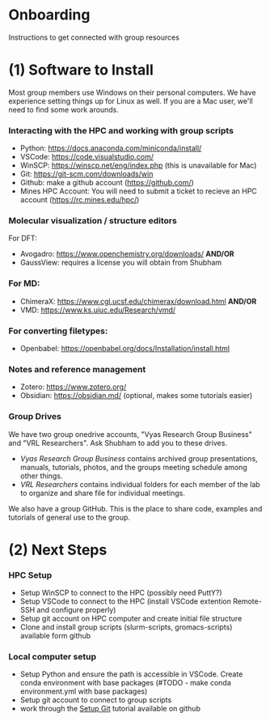 # Onboarding
Instructions to get connected with group resources  

# (1) Software to Install  
Most group members use Windows on their personal computers. We have experience setting things up for Linux as well. If you are a Mac user, we'll need to find some work arounds.

### Interacting with the HPC and working with group scripts
- Python: https://docs.anaconda.com/miniconda/install/
- VSCode: https://code.visualstudio.com/
- WinSCP: https://winscp.net/eng/index.php (this is unavailable for Mac)
- Git: https://git-scm.com/downloads/win
- Github: make a github account (https://github.com/)
- Mines HPC Account: You will need to submit a ticket to recieve an HPC account (https://rc.mines.edu/hpc/)
  
### Molecular visualization / structure editors 
For DFT:  
- Avogadro: https://www.openchemistry.org/downloads/ **AND/OR**
- GaussView: requires a license you will obtain from Shubham

### For MD:  
- ChimeraX: https://www.cgl.ucsf.edu/chimerax/download.html **AND/OR**
- VMD: https://www.ks.uiuc.edu/Research/vmd/

### For converting filetypes:
- Openbabel: https://openbabel.org/docs/Installation/install.html

### Notes and reference management 
- Zotero: https://www.zotero.org/
- Obsidian: https://obsidian.md/ (optional, makes some tutorials easier)

### Group Drives 
We have two group onedrive accounts, "Vyas Research Group Business" and "VRL Researchers". Ask Shubham to add you to these drives.  
- *Vyas Research Group Business* contains archived group presentations, manuals, tutorials, photos, and the groups meeting schedule among other things.
- *VRL Researchers* contains individual folders for each member of the lab to organize and share file for individual meetings.
  
We also have a group GitHub. This is the place to share code, examples and tutorials of general use to the group.

# (2) Next Steps
### HPC Setup
- Setup WinSCP to connect to the HPC (possibly need PuttY?)
- Setup VSCode to connect to the HPC (install VSCode extention Remote-SSH and configure properly)
- Setup git account on HPC computer and create initial file structure
- Clone and install group scripts (slurm-scripts, gromacs-scripts) available form github
### Local computer setup
- Setup Python and ensure the path is accessible in VSCode. Create conda environment with base packages (#TODO - make conda environment.yml with base packages)
- Setup git account to connect to group scripts
- work through the [Setup Git](https://github.com/vyas-research-group/Setup_Git) tutorial available on github

